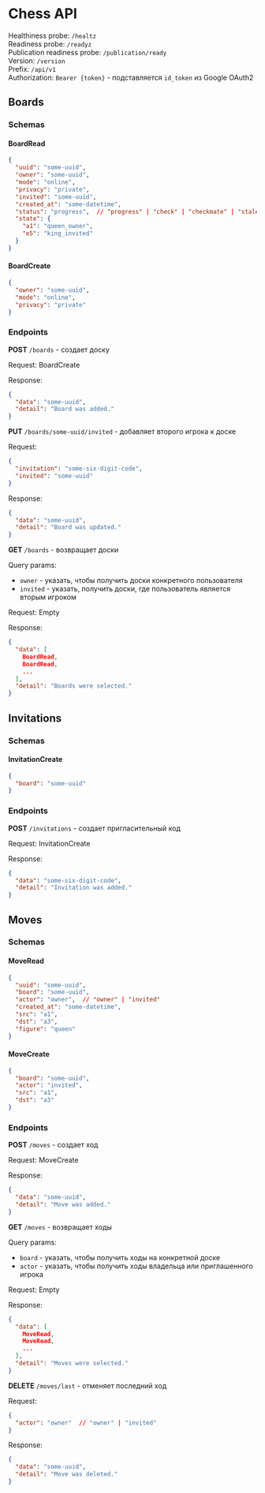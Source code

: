 # Chess API

Healthiness probe: `/healtz` \
Readiness probe: `/readyz` \
Publication readiness probe: `/publication/ready` \
Version: `/version` \
Prefix: `/api/v1` \
Authorization: `Bearer {token}` - подставляется `id_token` из Google OAuth2

## Boards

### Schemas

#### BoardRead

```json
{
  "uuid": "some-uuid",
  "owner": "some-uuid",
  "mode": "online",
  "privacy": "private",
  "invited": "some-uuid",
  "created_at": "some-datetime",
  "status": "progress",  // "progress" | "check" | "checkmate" | "stalemate"
  "state": {
    "a1": "queen_owner",
    "e5": "king_invited"
  }
}
```

#### BoardCreate

```json
{
  "owner": "some-uuid",
  "mode": "online",
  "privacy": "private"
}
```

### Endpoints

**POST** `/boards` - создает доску

Request: BoardCreate

Response:

```json
{
  "data": "some-uuid",
  "detail": "Board was added."
}
```

**PUT** `/boards/some-uuid/invited` - добавляет второго игрока к доске

Request:

```json
{
  "invitation": "some-six-digit-code",
  "invited": "some-uuid"
}
```

Response:

```json
{
  "data": "some-uuid",
  "detail": "Board was updated."
}
```

**GET** `/boards` - возвращает доски

Query params:

- `owner` - указать, чтобы получить доски конкретного пользователя
- `invited` - указать, получить доски, где пользователь является вторым игроком

Request: Empty

Response:

```json
{
  "data": [
    BoardRead,
    BoardRead,
    ...
  ],
  "detail": "Boards were selected."
}
```

## Invitations

### Schemas

#### InvitationCreate

```json
{
  "board": "some-uuid"
}
```

### Endpoints

**POST** `/invitations` - создает пригласительный код

Request: InvitationCreate

Response:

```json
{
  "data": "some-six-digit-code",
  "detail": "Invitation was added."
}
```

## Moves

### Schemas

#### MoveRead

```json
{
  "uuid": "some-uuid",
  "board": "some-uuid",
  "actor": "owner",  // "owner" | "invited"
  "created_at": "some-datetime",
  "src": "a1",
  "dst": "a3",
  "figure": "queen"
}
```

#### MoveCreate

```json
{
  "board": "some-uuid",
  "actor": "invited",
  "src": "a1",
  "dst": "a3"
}
```

### Endpoints

**POST** `/moves` - создает ход

Request: MoveCreate

Response:

```json
{
  "data": "some-uuid",
  "detail": "Move was added."
}
```

**GET** `/moves` - возвращает ходы

Query params:

- `board` - указать, чтобы получить ходы на конкретной доске
- `actor` - указать, чтобы получить ходы владельца или приглашенного игрока

Request: Empty

Response:

```json
{
  "data": [
    MoveRead,
    MoveRead,
    ...
  ],
  "detail": "Moves were selected."
}
```

**DELETE** `/moves/last` - отменяет последний ход

Request:

```json
{
  "actor": "owner"  // "owner" | "invited"
}
```

Response:

```json
{
  "data": "some-uuid",
  "detail": "Move was deleted."
}
```
